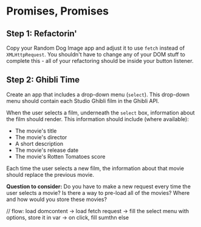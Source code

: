 # Promises, Promises

## Step 1: Refactorin'

Copy your Random Dog Image app and adjust it to use `fetch` instead of `XMLHttpRequest`. You shouldn't have to change any of your DOM stuff to complete this - all of your refactoring should be inside your button listener.

## Step 2: Ghibli Time

Create an app that includes a drop-down menu (`select`). This drop-down menu should contain each Studio Ghibli film in the Ghibli API.

When the user selects a film, underneath the `select` box, information about the film should render. This information should include (where available):

- The movie's title
- The movie's director
- A short description
- The movie's release date
- The movie's Rotten Tomatoes score

Each time the user selects a new film, the information about that movie should replace the previous movie.

**Question to consider:** Do you have to make a new request every time the user selects a movie? Is there a way to pre-load all of the movies? Where and how would you store these movies?

// flow: load domcontent -> load fetch request -> fill the select menu with options, store it in var -> on click, fill sumthn else
